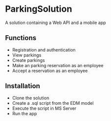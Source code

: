 # ParkingSolution
A solution containing a Web API and a mobile app
## Functions
* Registration and authentication
* View parkings
* Create parkings
* Make an parking reservation as an employee
* Accept a reservation as an employee
## Installation
* Clone the solution
* Create a .sql script from the EDM model
* Execute the script in MS Server
* Run the app
